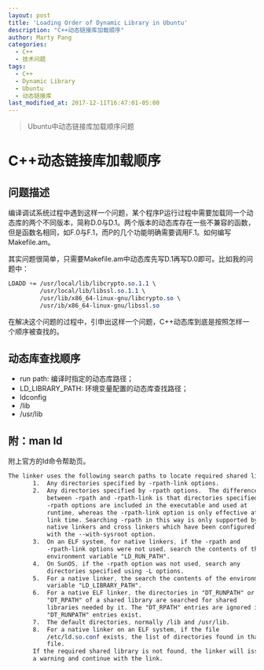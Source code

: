 ```yaml
---
layout: post
title: 'Loading Order of Dynamic Library in Ubuntu'
description: "C++动态链接库加载顺序"
author: Marty Pang
categories: 
  - C++
  - 技术问题
tags: 
  - C++
  - Dynamic Library
  - Ubuntu
  - 动态链接库
last_modified_at: 2017-12-11T16:47:01-05:00
---
```


> Ubuntu中动态链接库加载顺序问题

# C++动态链接库加载顺序

## 问题描述
编译调试系统过程中遇到这样一个问题，某个程序P运行过程中需要加载同一个动态库的两个不同版本，简称D.0与D.1。两个版本的动态库存在一些不兼容的函数，但是函数名相同，如F.0与F.1，而P的几个功能明确需要调用F.1。如何编写Makefile.am。

其实问题很简单，只需要Makefile.am中动态库先写D.1再写D.0即可。比如我的问题中：


```css
LDADD += /usr/local/lib/libcrypto.so.1.1 \
         /usr/local/lib/libssl.so.1.1 \
         /usr/lib/x86_64-linux-gnu/libcrypto.so \
         /usr/ib/x86_64-linux-gnu/libssl.so
```



在解决这个问题的过程中，引申出这样一个问题，C++动态库到底是按照怎样一个顺序被查找的。

## 动态库查找顺序
- run path: 编译时指定的动态库路径；
- LD\_LIBRARY\_PATH: 环境变量配置的动态库查找路径；
- ldconfig
- /lib
- /usr/lib

## 附：man ld
附上官方的ld命令帮助页。


```css
The linker uses the following search paths to locate required shared libraries:
       1.  Any directories specified by -rpath-link options.
       2.  Any directories specified by -rpath options.  The difference
           between -rpath and -rpath-link is that directories specified by
           -rpath options are included in the executable and used at
           runtime, whereas the -rpath-link option is only effective at
           link time. Searching -rpath in this way is only supported by
           native linkers and cross linkers which have been configured
           with the --with-sysroot option.
       3.  On an ELF system, for native linkers, if the -rpath and
           -rpath-link options were not used, search the contents of the
           environment variable "LD_RUN_PATH".
       4.  On SunOS, if the -rpath option was not used, search any
           directories specified using -L options.
       5.  For a native linker, the search the contents of the environment
           variable "LD_LIBRARY_PATH".
       6.  For a native ELF linker, the directories in "DT_RUNPATH" or
           "DT_RPATH" of a shared library are searched for shared
           libraries needed by it. The "DT_RPATH" entries are ignored if
           "DT_RUNPATH" entries exist.
       7.  The default directories, normally /lib and /usr/lib.
       8.  For a native linker on an ELF system, if the file
           /etc/ld.so.conf exists, the list of directories found in that
           file.
       If the required shared library is not found, the linker will issue
       a warning and continue with the link.
```